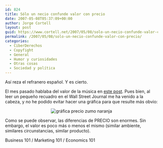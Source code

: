 ```yaml
---
id: 824
title: Sólo un necio confunde valor con precio
date: 2007-05-08T05:37:09+00:00
author: Jorge Cortell
layout: post
guid: https://www.cortell.net/2007/05/08/solo-un-necio-confunde-valor-con-precio/
permalink: /2007/05/08/solo-un-necio-confunde-valor-con-precio/
categories:
  - CiberDerechos
  - Copyfight
  - General
  - Humor y curiosidades
  - Otras cosas
  - Sociedad y polí­tica
---
```

Así­ reza el refranero español. Y es cierto.

El mes pasado hablaba del valor de la música en <a target="_blank" title="post" href="https://www.cortell.net/2007/04/11/musica-%c2%bfdonde-esta-el-valor/">este post</a>. Pues bien, al leer un pequeño recuadro en el Wall Street Journal me ha venido a la cabeza, y no he podido evitar hacer una gráfica para que resulte más obvio:

<div style="text-align: center">
  <img alt="gráfica precio zumo naranja" title="gráfica precio zumo naranja" src="https://farm1.static.flickr.com/204/491030924_d9eb427def.jpg?v=0" />
</div>

Como se puede observar, las diferencias de PRECIO son enormes. Sin embargo, el valor es poco más o menos el mismo (similar ambiente, similares circunstancias, similar producto).

Business 101 / Marketing 101 / Economics 101